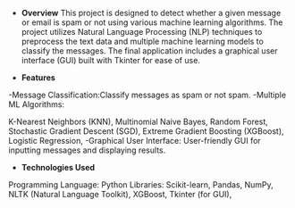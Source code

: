 * **Overview**
  This project is designed to detect whether a given message or email is spam or not using various machine learning algorithms. The project utilizes Natural Language Processing (NLP) techniques to preprocess the text data and         multiple machine learning models to classify the messages. The final application includes a graphical user interface (GUI) built with Tkinter for ease of use.


* **Features**


 -Message Classification:Classify messages as spam or not spam.
 -Multiple ML Algorithms:

  K-Nearest Neighbors (KNN),
  Multinomial Naive Bayes,
  Random Forest,
  Stochastic Gradient Descent (SGD),
  Extreme Gradient Boosting (XGBoost),
  Logistic Regression,
-Graphical User Interface: User-friendly GUI for inputting messages and displaying results.
* **Technologies Used**

 Programming Language: Python
 Libraries:
 Scikit-learn,
Pandas,
NumPy,
NLTK (Natural Language Toolkit),
XGBoost,
Tkinter (for GUI),
